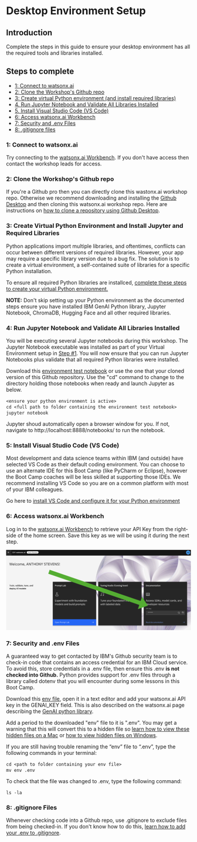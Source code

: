 # Desktop Environment Setup

## Introduction
Complete the steps in this guide to ensure your desktop environment has all the required tools and libraries installed.

## Steps to complete
- [1: Connect to watsonx.ai](#connect-to-watsonxai)
- [2: Clone the Workshop's Github repo](#clone-watsonxai-repo)
- [3: Create virtual Python environment (and install required libraries)](#virtual-environment)
- [4. Run Jupyter Notebook and Validate All Libraries Installed](#jupyter-notebook)
- [5. Install Visual Studio Code (VS Code)](#vs-code)
- [6: Access watsonx.ai Workbench](#access-watsonxai-workbench)
- [7: Security and .env Files](#environment-files)
- [8: .gitignore files](#gitignore)

### 1: Connect to watsonx.ai <a id="connect-to-watsonxai"></a>
Try connecting to the [watsonx.ai Workbench](https://workbench.res.ibm.com/).  If you don't have access then contact the workshop leads for access.

### 2: Clone the Workshop's Github repo <a id="clone-watsonxai-repo"></a>
If you're a Github pro then you can directly clone this wastonx.ai workshop repo.  Otherwise we recommend downloading and installing the [Github Desktop](https://desktop.github.com/) and then cloning this watsonx.ai workshop repo. Here are instructions on [how to clone a repository using Github Desktop](https://docs.github.com/en/desktop/contributing-and-collaborating-using-github-desktop/adding-and-cloning-repositories/cloning-a-repository-from-github-to-github-desktop).

### 3: Create Virtual Python Environment and Install Jupyter and Required Libraries <a id="virtual-environment"></a>
Python applications import multiple libraries, and oftentimes, conflicts can occur between different versions of required libraries.  However, your app may require a specific library version due to a bug fix.  The solution is to create a virtual environment, a self-contained suite of libraries for a specific Python installation.

To ensure all required Python libraries are installced, [complete these steps to create your virtual Python environment.](create-virtual-python-environment.md)

**NOTE:** Don't skip setting up your Python environment as the documented steps ensure you have installed IBM GenAI Python library, Jupyter Notebook, ChromaDB, Hugging Face and all other required libraries.

### 4: Run Jupyter Notebook and Validate All Libraries Installed<a id="jupyter-notebook"></a>
You will be executing several Jupyter notebooks during this workshop.  The Jupyter Notebook executable was installed as part of your Virtual Environment setup in [Step #1](create-virtual-python-environment.md).   You will now ensure that you can run Jupyter Notebooks plus validate that all required Python libraries were installed.

Download this [environment test notebook](./environment-test.ipynb) or use the one that your cloned version of this Github repository.  Use the "cd" command to change to the directory holding those notebooks when ready and launch Jupyter as below.

```
<ensure your python environment is active>
cd <full path to folder containing the environment test notebook>
jupyter notebook
```

Jupyter shoud automatically open a browser window for you.  If not, navigate to http://localhost:8888/notebooks/ to run the notebook.

### 5: Install Visual Studio Code (VS Code) <a id="vs-code"></a>
Most development and data science teams within IBM (and outside) have selected VS Code as their default coding environment.  You can choose to use an alternate IDE for this Boot Camp (like PyCharm or Eclipse), however the Boot Camp coaches will be less skilled at supporting those IDEs.  We recommend installing VS Code so you are on a common platform with most of your IBM colleagues.

Go here to [install VS Code and configure it for your Python environment](vs-code.md)

### 6: Access watsonx.ai Workbench <a id="access-watsonxai-workbench"></a>
Log in to the [watsonx.ai Workbench](https://workbench.res.ibm.com/) to retrieve your API Key from the right-side of the home screen.  Save this key as we will be using it during the next step.  

<p align="center">
  <img src="./images/watsonxai-api-key.png" width="600"/>
</p>

### 7: Security and .env Files<a id="environment-files"></a>
A guaranteed way to get contacted by IBM's Github security team is to check-in code that contains an access credential for an IBM Cloud service.  To avoid this, store credentials in a .env file, then ensure this .env **is not checked into Github.**  Python provides support for .env files through a library called dotenv that you will encounter during some lessons in this Boot Camp.

Download this [env file](./env), open it in a text editor and add your watsonx.ai API key in the GENAI_KEY field. This is also described on the watsonx.ai page describing the [GenAI python library](https://workbench.res.ibm.com/docs/ibm-generative-ai).

Add a period to the downloaded "env" file to it is ".env".  You may get a warning that this will convert this to a hidden file so [learn how to view these hidden files on a Mac](https://www.macworld.com/article/671158/how-to-show-hidden-files-on-a-mac.html) or [how to view hidden files on Windows](https://support.microsoft.com/en-us/windows/view-hidden-files-and-folders-in-windows-97fbc472-c603-9d90-91d0-1166d1d9f4b5).

If you are still having trouble renaming the “env” file to “.env”, type the following commands in your terminal:
```
cd <path to folder containing your env file>
mv env .env
```
To check that the file was changed to .env, type the following command: 
```
ls -la 
```

### 8: .gitignore Files <a id="gitignore"></a>
Whenever checking code into a Github repo, use .gitignore to exclude files from being checked-in.  If you don't know how to do this, [learn how to add your .env to .gitignore](https://salferrarello.com/add-env-to-gitignore/).

